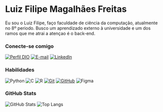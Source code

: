 # Luiz Filipe Magalhães Freitas

Eu sou o Luiz Filipe, faço faculdade de ciência da computação, atualmente no 8º periodo. Busco um aprendizado externo à universidade e um dos ramos que me atrai a atençao é o back-end.

### Conecte-se comigo

[![Perfil DIO](https://img.shields.io/badge/-Meu%20Perfil%20na%20DIO-30A3DC?style=for-the-badge)](https://www.dio.me/users/felipe22331)
[![E-mail](https://img.shields.io/badge/-Email-000?style=for-the-badge&logo=microsoft-outlook&logoColor=E94D5F)](mailto:felipe22331@gmail.com)
[![LinkedIn](https://img.shields.io/badge/-LinkedIn-000?style=for-the-badge&logo=linkedin&logoColor=30A3DC)](https://www.linkedin.com/in/luiz-filipe-magalhães-freitas-55016920a)

### Habilidades

![Python](https://img.shields.io/badge/python-3670A0?style=for-the-badge&logo=python&logoColor=ffdd54)
![C](https://img.shields.io/badge/C-00599C?style=for-the-badge&logo=c&logoColor=white)
![R](https://img.shields.io/badge/R-276DC3?style=for-the-badge&logo=r&logoColor=white)
[![Git](https://img.shields.io/badge/Git-000?style=for-the-badge&logo=git&logoColor=E94D5F)](https://git-scm.com/doc)
[![GitHub](https://img.shields.io/badge/GitHub-000?style=for-the-badge&logo=github&logoColor=30A3DC)](https://docs.github.com/)
![Figma](https://img.shields.io/badge/Figma-696969?style=for-the-badge&logo=figma&logoColor=figma)

### GitHub Stats

![GitHub Stats](https://github-readme-stats.vercel.app/api?username=LuizFilipeM&theme=transparent&bg_color=000&border_color=30A3DC&show_icons=true&icon_color=30A3DC&title_color=E94D5F&text_color=FFF)
![Top Langs](https://github-readme-stats-git-masterrstaa-rickstaa.vercel.app/api/top-langs/?username=LuizFilipeM&layout=compact&bg_color=000&border_color=30A3DC&title_color=E94D5F&text_color=FFF)
